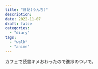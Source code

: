 ```yaml
---
title: "日記(うんち)"
description:
date: 2022-11-07
draft: false
categories:
  - "diary"
tags:
  - "walk"
  - "anime"
---
```


カフェで読書キメおわったので進捗のついで。
